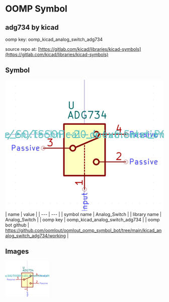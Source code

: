 # OOMP Symbol  
## adg734  by kicad  
  
oomp key: oomp_kicad_analog_switch_adg734  
  
source repo at: [https://gitlab.com/kicad/libraries/kicad-symbols](https://gitlab.com/kicad/libraries/kicad-symbols)  
## Symbol  
  
[![working.png](working_600.png)](working.png)  
| name | value | 
| --- | --- | 
| symbol name | Analog_Switch | 
| library name | Analog_Switch | 
| oomp key | oomp_kicad_analog_switch_adg734 | 
| oomp bot github | https://github.com/oomlout/oomlout_oomp_symbol_bot/tree/main/kicad_analog_switch_adg734/working | 
## Images  
  
[![working.png](working_140.png)](working.png)  

